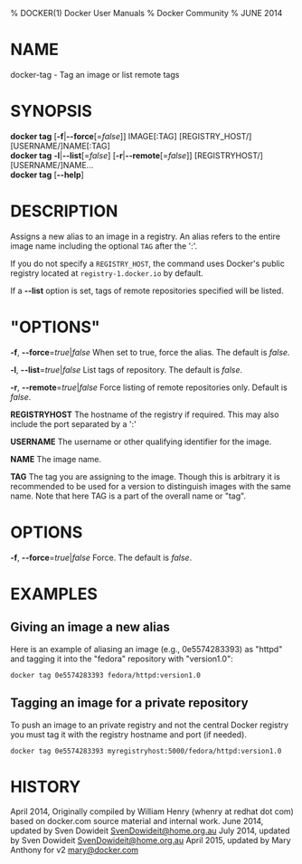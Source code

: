 % DOCKER(1) Docker User Manuals
% Docker Community
% JUNE 2014
# NAME
docker-tag - Tag an image or list remote tags

# SYNOPSIS
**docker tag**
[**-f**|**--force**[=*false*]]
IMAGE[:TAG] [REGISTRY_HOST/][USERNAME/]NAME[:TAG]  
**docker tag**
**-l**|**--list**[=*false*]
[**-r**|**--remote**[=*false*]]
[REGISTRYHOST/][USERNAME/]NAME...  
**docker tag**
[**--help**]

# DESCRIPTION
Assigns a new alias to an image in a registry. An alias refers to the
entire image name including the optional `TAG` after the ':'. 

If you do not specify a `REGISTRY_HOST`, the command uses Docker's public
registry located at `registry-1.docker.io` by default. 

If a **--list** option is set, tags of remote repositories specified will be
listed.

# "OPTIONS"
**-f**, **--force**=*true*|*false*
   When set to true, force the alias. The default is *false*.

**-l**, **--list**=*true*|*false*
   List tags of repository. The default is *false*.

**-r**, **--remote**=*true*|*false*
   Force listing of remote repositories only. Default is *false*.

**REGISTRYHOST**
   The hostname of the registry if required. This may also include the port
separated by a ':'

**USERNAME**
   The username or other qualifying identifier for the image.

**NAME**
   The image name.

**TAG**
   The tag you are assigning to the image.  Though this is arbitrary it is
recommended to be used for a version to distinguish images with the same name.
Note that here TAG is a part of the overall name or "tag".

# OPTIONS
**-f**, **--force**=*true*|*false*
   Force. The default is *false*.

# EXAMPLES

## Giving an image a new alias

Here is an example of aliasing an image (e.g., 0e5574283393) as "httpd" and 
tagging it into the "fedora" repository with "version1.0":

    docker tag 0e5574283393 fedora/httpd:version1.0

## Tagging an image for a private repository

To push an image to an private registry and not the central Docker
registry you must tag it with the registry hostname and port (if needed).

    docker tag 0e5574283393 myregistryhost:5000/fedora/httpd:version1.0

# HISTORY
April 2014, Originally compiled by William Henry (whenry at redhat dot com)
based on docker.com source material and internal work.
June 2014, updated by Sven Dowideit <SvenDowideit@home.org.au>
July 2014, updated by Sven Dowideit <SvenDowideit@home.org.au>
April 2015, updated by Mary Anthony for v2 <mary@docker.com>

